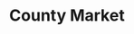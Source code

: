 ---
title: "County Market"
url: /springfield/county-market-south-dirksen-parkway/
shop: supermarket
---